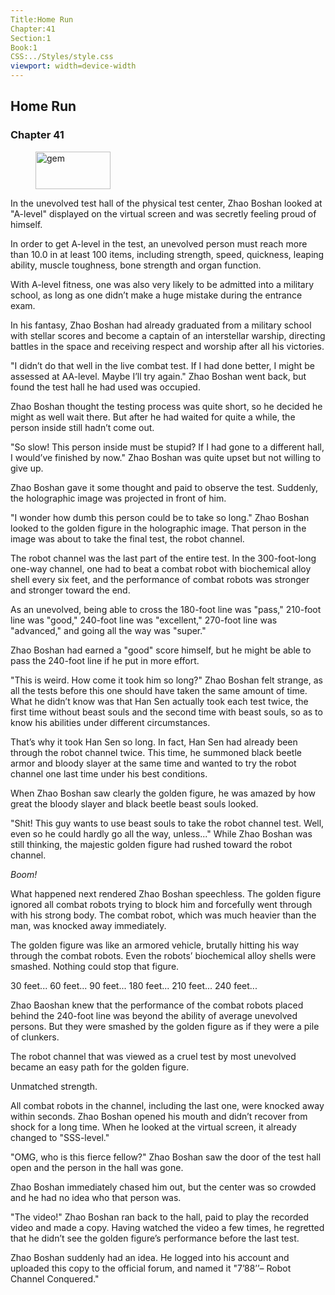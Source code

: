 ```yaml
---
Title:Home Run 
Chapter:41 
Section:1 
Book:1 
CSS:../Styles/style.css 
viewport: width=device-width
---
```

  
## Home Run
### Chapter 41
  
<figure>
	<img src="../Images/gem.gif" alt="gem" id="gem" width="120" height="60" />
</figure>
  

  
In the unevolved test hall of the physical test center, Zhao Boshan looked at "A-level" displayed on the virtual screen and was secretly feeling proud of himself.

In order to get A-level in the test, an unevolved person must reach more than 10.0 in at least 100 items, including strength, speed, quickness, leaping ability, muscle toughness, bone strength and organ function.

With A-level fitness, one was also very likely to be admitted into a military school, as long as one didn’t make a huge mistake during the entrance exam.

In his fantasy, Zhao Boshan had already graduated from a military school with stellar scores and become a captain of an interstellar warship, directing battles in the space and receiving respect and worship after all his victories.

"I didn’t do that well in the live combat test. If I had done better, I might be assessed at AA-level. Maybe I’ll try again." Zhao Boshan went back, but found the test hall he had used was occupied.

Zhao Boshan thought the testing process was quite short, so he decided he might as well wait there. But after he had waited for quite a while, the person inside still hadn’t come out.

"So slow! This person inside must be stupid? If I had gone to a different hall, I would’ve finished by now." Zhao Boshan was quite upset but not willing to give up.

Zhao Boshan gave it some thought and paid to observe the test. Suddenly, the holographic image was projected in front of him.

"I wonder how dumb this person could be to take so long." Zhao Boshan looked to the golden figure in the holographic image. That person in the image was about to take the final test, the robot channel.

The robot channel was the last part of the entire test. In the 300-foot-long one-way channel, one had to beat a combat robot with biochemical alloy shell every six feet, and the performance of combat robots was stronger and stronger toward the end.

As an unevolved, being able to cross the 180-foot line was "pass," 210-foot line was "good," 240-foot line was "excellent," 270-foot line was "advanced," and going all the way was "super."

Zhao Boshan had earned a "good" score himself, but he might be able to pass the 240-foot line if he put in more effort.

"This is weird. How come it took him so long?" Zhao Boshan felt strange, as all the tests before this one should have taken the same amount of time. What he didn’t know was that Han Sen actually took each test twice, the first time without beast souls and the second time with beast souls, so as to know his abilities under different circumstances.

That’s why it took Han Sen so long. In fact, Han Sen had already been through the robot channel twice. This time, he summoned black beetle armor and bloody slayer at the same time and wanted to try the robot channel one last time under his best conditions.

When Zhao Boshan saw clearly the golden figure, he was amazed by how great the bloody slayer and black beetle beast souls looked.

"Shit! This guy wants to use beast souls to take the robot channel test. Well, even so he could hardly go all the way, unless..." While Zhao Boshan was still thinking, the majestic golden figure had rushed toward the robot channel.

*Boom!*

What happened next rendered Zhao Boshan speechless. The golden figure ignored all combat robots trying to block him and forcefully went through with his strong body. The combat robot, which was much heavier than the man, was knocked away immediately.

The golden figure was like an armored vehicle, brutally hitting his way through the combat robots. Even the robots’ biochemical alloy shells were smashed. Nothing could stop that figure.

30 feet... 60 feet... 90 feet... 180 feet... 210 feet... 240 feet...

Zhao Baoshan knew that the performance of the combat robots placed behind the 240-foot line was beyond the ability of average unevolved persons. But they were smashed by the golden figure as if they were a pile of clunkers.

The robot channel that was viewed as a cruel test by most unevolved became an easy path for the golden figure.

Unmatched strength.

All combat robots in the channel, including the last one, were knocked away within seconds. Zhao Boshan opened his mouth and didn’t recover from shock for a long time. When he looked at the virtual screen, it already changed to "SSS-level."

"OMG, who is this fierce fellow?" Zhao Boshan saw the door of the test hall open and the person in the hall was gone.

Zhao Boshan immediately chased him out, but the center was so crowded and he had no idea who that person was.

"The video!" Zhao Boshan ran back to the hall, paid to play the recorded video and made a copy. Having watched the video a few times, he regretted that he didn’t see the golden figure’s performance before the last test.

Zhao Boshan suddenly had an idea. He logged into his account and uploaded this copy to the official forum, and named it "7’88’’– Robot Channel Conquered."